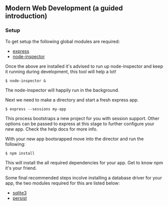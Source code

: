 ## Modern Web Development (a guided introduction)

### Setup

To get setup the following global modules are required:

- [express][1]
- [node-inspector][2]

Once the above are installed it's advised to run up node-inspector and keep
it running during development, this tool will help a lot!

```
$ node-inspector &
```

The node-inspector will happily run in the background.

Next we need to make a directory and start a fresh express app.

```
$ express --sessions my-app
```

This process bootstraps a new project for you with session support. Other options
can be passed to express at this stage to further configure your new app. Check the
help docs for more info.

With your new app bootsrapped move into the director and run the following:

```
$ npm install
```

This will install the all required dependencies for your app. Get to know npm
it's your friend.

Some final recommended steps incolve installing a database driver for your app,
the two modules required for this are listed below:


- [sqlite3][3]
- [persist][4]


[1]: https://github.com/visionmedia/express
[2]: https://github.com/node-inspector/node-inspector
[3]: https://github.com/developmentseed/node-sqlite3
[4]: https://github.com/nearinfinity/node-persist
